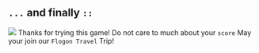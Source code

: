## `...` and finally `::`
![](./mid/flogon4095.jpeg)
         Thanks for trying this game!
    Do not care to much about your `score`
      May your join our `Flogon Travel` Trip!